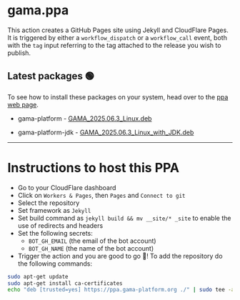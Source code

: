 # gama.ppa

This action creates a GitHub Pages site using Jekyll and CloudFlare Pages.
It is triggered by either a `workflow_dispatch` or a `workflow_call` event, both with the `tag` input referring to the tag attached to the release you wish to publish.

## Latest packages 🟢

To see how to install these packages on your system, head over to the [ppa web page](https://ppa.gama-platform.org).


- gama-platform - [GAMA_2025.06.3_Linux.deb](https://ppa.gama-platform.org/./GAMA_2025.06.3_Linux.deb.html)

- gama-platform-jdk - [GAMA_2025.06.3_Linux_with_JDK.deb](https://ppa.gama-platform.org/./GAMA_2025.06.3_Linux_with_JDK.deb.html)





- - -

# Instructions to host this PPA

- Go to your CloudFlare dashboard
- Click on `Workers & Pages`, then `Pages` and `Connect to git`
- Select the repository
- Set framework as `Jekyll`
- Set build command as `jekyll build && mv __site/* _site` to enable the use of redirects and headers
- Set the following secrets: 
    - `BOT_GH_EMAIL` (the email of the bot account)
    - `BOT_GH_NAME` (the name of the bot account)
- Trigger the action and you are good to go 🎉! To add the repository do the following commands:
```bash
sudo apt-get update
sudo apt-get install ca-certificates
echo "deb [trusted=yes] https://ppa.gama-platform.org ./" | sudo tee -a /etc/apt/sources.list
``` 